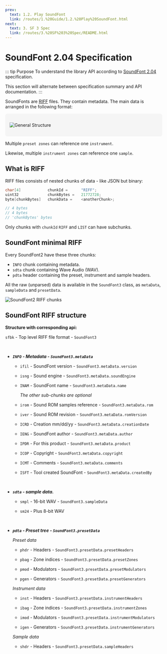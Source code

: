 ```yaml
---
prev:
  text: 1.2. Play SoundFont
  link: /routes/1.%20Guide/1.2.%20Play%20SoundFont.html
next:
  text: 3. SF 3 Spec
  link: /routes/3.%20SF%203%20Spec/README.html
---
```


# SoundFont 2.04 Specification
::: tip Purpose
To understand the library API according to [SoundFont 2.04](http://www.synthfont.com/sfspec24.pdf) specification.

This section will alternate between specification summary and API documentation.
:::

SoundFonts are [RIFF](https://johnloomis.org/cpe102/asgn/asgn1/riff.html) files. They contain metadata. The main data is arranged in the following format:

<div style="background:WhiteSmoke;padding:1em;border-radius:0.5em;">

![General Structure](https://i.imgur.com/c2Gud3u.png)
</div>

 Multiple `preset zones` can reference one `instrument`.
 
 Likewise, multiple `instrument zones` can reference one `sample`.

## What is RIFF

RIFF files consists of nested chunks of data - like JSON but binary:

```C
char[4]            chunkId =      "RIFF";
uint32             chunkBytes =   21772728;
byte[chunkBytes]   chunkData =    <anotherChunk>;

// 4 bytes
// 4 bytes
// 'chunkBytes' bytes
```

Only chunks with `chunkId` `RIFF` and `LIST` can have subchunks.

## SoundFont minimal RIFF
Every SoundFont2 have these three chunks:
* `INFO` chunk containing metadata.
* `sdta` chunk containing Wave Audio (WAV).
* `pdta` header containing the preset, instrument and sample headers.

All the raw (unparsed) data is available in the `SoundFont3` class, as `metaData`, `sampleData` and `presetData`.

![SoundFont2 RIFF chunks](https://i.imgur.com/BL8FvcC.png)

## SoundFont RIFF structure
**Structure with corresponding api:**

`sfbk` - Top level RIFF file format - `SoundFont3`

&nbsp;

  * ***`INFO` - Metadata - `SoundFont3.metaData`***

    * `ifil` - SoundFont version - `SoundFont3.metaData.version`

    * `isng` - Sound engine - `SoundFont3.metaData.soundEngine`

    * `INAM` - SoundFont name - `SoundFont3.metaData.name`

      *The other sub-chunks are optional*

    * `irom` - Sound ROM samples reference - `SoundFont3.metaData.rom`
  
    * `iver` - Sound ROM revision - `SoundFont3.metaData.romVersion`

    * `ICRD` - Creation mm/dd/yy - `SoundFont3.metaData.creationDate`
  
    * `IENG` - SoundFont author - `SoundFont3.metaData.author`
  
    * `IPDR` - For this product - `SoundFont3.metaData.product`
  
    * `ICOP` - Copyright - `SoundFont3.metaData.copyright`
  
    * `ICMT` - Comments - `SoundFont3.metaData.comments`
  
    * `ISFT` - Tool created SoundFont - `SoundFont3.metaData.createdBy`
  
&nbsp;

  * ***`sdta` - sample data.***

    * `smpl` - 16-bit WAV - `SoundFont3.sampleData`
  
    * `sm24` - Plus 8-bit WAV
    
&nbsp;

  * ***`pdta` - Preset tree - `SoundFont3.presetData`***

    *Preset data*

    * `phdr` - Headers - `SoundFont3.presetData.presetHeaders`
  
    * `pbag` - Zone indices - `SoundFont3.presetData.presetZones`
  
    * `pmod` - Modulators - `SoundFont3.presetData.presetModulators`
  
    * `pgen` - Generators - `SoundFont3.presetData.presetGenerators`

    *Instrument data*

    * `inst` - Headers - `SoundFont3.presetData.instrumentHeaders`
      
    * `ibag` - Zone indices - `SoundFont3.presetData.instrumentZones`
      
    * `imod` -  Modulators - `SoundFont3.presetData.instrumentModulators`
      
    * `igen` - Generators - `SoundFont3.presetData.instrumentGenerators`

    *Sample data*

    * `shdr` - Headers - `SoundFont3.presetData.sampleHeaders`
